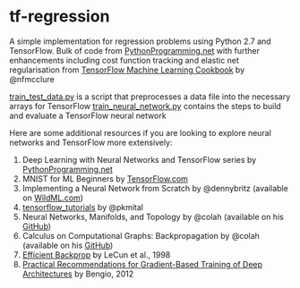 # tf-regression
A simple implementation for regression problems using Python 2.7 and TensorFlow. Bulk of code from [PythonProgramming.net](www.pythonprogramming.net) with further enhancements including cost function tracking and elastic net regularisation from [TensorFlow Machine Learning Cookbook](https://github.com/nfmcclure/tensorflow_cookbook) by @nfmcclure

[train_test_data.py](train_test_data.py) is a script that preprocesses a data file into the necessary arrays for TensorFlow
[train_neural_network.py](train_neural_network.py) contains the steps to build and evaluate a TensorFlow neural network

Here are some additional resources if you are looking to explore neural networks and TensorFlow more extensively:

1. Deep Learning with Neural Networks and TensorFlow series by [PythonProgramming.net](www.pythonprogramming.net)
2. MNIST for ML Beginners by [TensorFlow.com](www.tensorflow.com)
3. Implementing a Neural Network from Scratch by @dennybritz (available on [WildML.com](www.wildml.com))
4. [tensorflow_tutorials](https://github.com/pkmital/tensorflow_tutorials) by @pkmital 
5. Neural Networks, Manifolds, and Topology by @colah (available on his [GitHub](http://colah.github.io/))
6. Calculus on Computational Graphs: Backpropagation by @colah (available on his [GitHub](http://colah.github.io/)) 
7. [Efficient Backprop](http://yann.lecun.com/exdb/publis/pdf/lecun-98b.pdf) by LeCun et al., 1998 
8. [Practical Recommendations for Gradient-Based Training of Deep Architectures](https://arxiv.org/pdf/1206.5533v2.pdf) by Bengio, 2012
